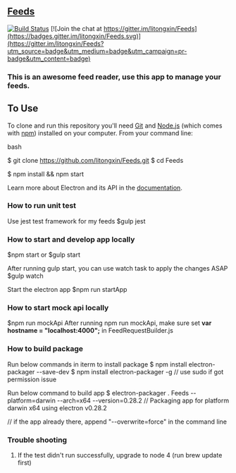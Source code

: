 ## [Feeds](https://github.com/litongxin/Feeds/)

[![Build Status](https://travis-ci.org/litongxin/Feeds.svg?branch=master)](https://travis-ci.org/litongxin/Feeds) [![Join the chat at https://gitter.im/litongxin/Feeds](https://badges.gitter.im/litongxin/Feeds.svg)](https://gitter.im/litongxin/Feeds?utm_source=badge&utm_medium=badge&utm_campaign=pr-badge&utm_content=badge)

### This is an awesome feed reader, use this app to manage your feeds.

## To Use

To clone and run this repository you'll need [Git](https://git-scm.com) and [Node.js](https://nodejs.org/en/download/) (which comes with [npm](http://npmjs.com)) installed on your computer. From your command line:

bash

$ git clone https://github.com/litongxin/Feeds.git
$ cd Feeds

$ npm install && npm start

Learn more about Electron and its API in the [documentation](http://electron.atom.io/docs/latest).

### How to run unit test

Use jest test framework for my feeds
$gulp jest

### How to start and develop app locally

$npm start or $gulp start

After running gulp start, you can use watch task to apply the changes ASAP
$gulp watch

Start the electron app
$npm run startApp

### How to start mock api locally

$npm run mockApi
After running npm run mockApi, make sure set **var hostname = "localhost:4000";** in FeedRequestBuilder.js

### How to build package

Run below commands in iterm to install package
$ npm install electron-packager --save-dev
$ npm install electron-packager -g
// use sudo if got permission issue

Run below command to build app 
$ electron-packager . Feeds --platform=darwin --arch=x64 --version=0.28.2
// Packaging app for platform darwin x64 using electron v0.28.2

// if the app already there, append "--overwrite=force" in the command line

### Trouble shooting
1. If the test didn't run successfully, upgrade to node 4 (run brew update first)
